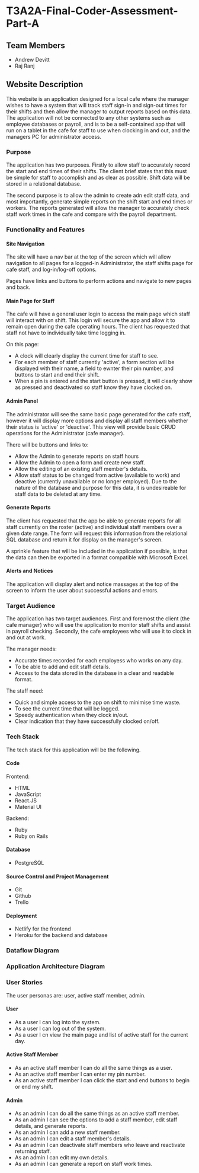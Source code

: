 # T3A2A-Final-Coder-Assessment-Part-A

## Team Members
- Andrew Devitt
- Raj Ranj

## Website Description
This website is an application designed for a local cafe where the manager wishes to have a system that will track staff sign-in and sign-out times for their shifts and then allow the manager to output reports based on this data. The application will not be connected to any other systems such as employee databases or payroll, and is to be a self-contained app that will run on a tablet in the cafe for staff to use when clocking in and out, and the managers PC for administrator access. 

### Purpose
The application has two purposes. Firstly to allow staff to accurately record the start and end times of their shifts. The client brief states that this must be simple for staff to accomplish and as clear as possible. Shift data will be stored in a relational database.

The second purpose is to allow the admin to create adn edit staff data, and most importantly, generate simple reports on the shift start and end times or workers. The reports generated will allow the manager to accurately check staff work times in the cafe and compare with the payroll department. 

### Functionality and Features
#### Site Navigation
The site will have a nav bar at the top of the screen which will allow navigation to all pages for a logged-in Administrator, the staff shifts page for cafe staff, and  log-in/log-off options.    

Pages have links and buttons to perform actions and navigate to new pages and back.

#### Main Page for Staff
The cafe will have a general user login to access the main page which staff will interact with on shift. This login will secure the app and allow it to remain open during the cafe operating hours. The client has requested that staff not have to individually take time logging in.

On this page:
- A clock will clearly display the current time for staff to see.
- For each member of staff currently 'active', a form section will be displayed with their name, a field to ewnter their pin number, and buttons to start and end their shift.
- When a pin is entered and the start button is pressed, it will clearly show as pressed and deactivated so staff know they have clocked on.

#### Admin Panel
The administrator will see the same basic page generated for the cafe staff, however it will display more options and display all staff members whether their status is 'active' or 'deactive'. This view will provide basic CRUD operations for the Administrator (cafe manager). 

There will be buttons and links to:
- Allow the Admin to generate reports on staff hours
- Allow the Admin to open a form and create new staff.
- Allow the editing of an existing staff member's details.
- Allow staff status to be changed from active (available to work) and deactive (currently unavailable or no longer employed). Due to the nature of the database and purpose for this data, it is undesireable for staff data to be deleted at any time.


#### Generate Reports
The client has requested that the app be able to generate reports for all staff currently on the roster (active) and individual staff members over a given date range. The form will request this information from the relational SQL database and return it for display on the manager's screen.

A sprinkle feature that will be included in the application if possible, is that the data can then be exported in a format compatible with Microsoft Excel. 

#### Alerts and Notices
The application will display alert and notice massages at the top of the screen to inform the user about successful actions and errors.

### Target Audience
The application has two target audiences. First and foremost the client (the cafe manager) who will use the application to monitor staff shifts and assist in payroll checking. Secondly, the cafe employees who will use it to clock in and out at work.

The manager needs:
- Accurate times recorded for each employess who works on any day.
- To be able to add and edit staff details.
- Access to the data stored in the database in a clear and readable format.

The staff need:
- Quick and simple access to the app on shift to minimise time waste.
- To see the current time that will be logged.
- Speedy authentication when they clock in/out.
- Clear indication that they have successfully clocked on/off.

### Tech Stack
The tech stack for this application will be the following.

#### Code
Frontend:
- HTML
- JavaScript
- React.JS
- Material UI

Backend:
- Ruby
- Ruby on Rails

#### Database
- PostgreSQL

#### Source Control and Project Management
- Git
- Github
- Trello

#### Deployment
- Netlify for the frontend
- Heroku for the backend and database

### Dataflow Diagram


### Application Architecture Diagram


### User Stories
The user personas are: user, active staff member, admin.

#### User
- As a user I can log into the system.
- As a user I can log out of the system.
- As a user I cn view the main page and list of active staff for the current day.

#### Active Staff Member
- As an active staff member I can do all the same things as a user.
- As an active staff member I can enter my pin number.
- As an active staff member I can click the start and end buttons to begin or end my shift.

#### Admin
- As an admin I can do all the same things as an active staff member.
- As an admin I can see the options to add a staff member, edit staff details, and generate reports.
- As an admin I can add a new staff member.
- As an admin I can edit a staff member's details.
- As an admin I can deactivate staff members who leave and reactivate returning staff.
- As an admin I can edit my own details.
- As an admin I can generate a report on staff work times.

